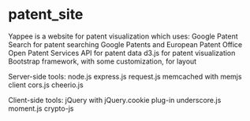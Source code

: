 patent_site
===========

Yappee is a website for patent visualization which uses:
  Google Patent Search for patent searching
  Google Patents and European Patent Office Open Patent Services API for patent data
  d3.js for patent visualization
  Bootstrap framework, with some customization, for layout

Server-side tools:
  node.js
  express.js
  request.js
  memcached with memjs client
  cors.js
  cheerio.js

Client-side tools:
  jQuery with jQuery.cookie plug-in
  underscore.js
  moment.js
  crypto-js
